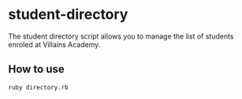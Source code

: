 # student-directory

The student directory script allows you to manage the list of students enroled at Villains Academy.

## How to use ##

```shell
ruby directory.rb
```
